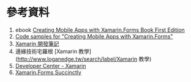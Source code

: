 # 參考資料

1. ebook [Creating Mobile Apps with Xamarin.Forms Book First Edition](https://developer.xamarin.com/guides/xamarin-forms/creating-mobile-apps-xamarin-forms/)
2. [Code samples for "Creating Mobile Apps with Xamarin.Forms"](https://github.com/xamarin/xamarin-forms-book-samples)
3. [Xamarin 開發筆記](https://www.gitbook.com/book/vulcanlee/xamarin-forms-develop-notes/details)
4. 邊緣技術宅羅根 [Xamarin 教學](http://www.loganedge.tw/search/label/Xamarin 教學)
5. [Developer Center - Xamarin](https://developer.xamarin.com)
6. [Xamarin.Forms Succinctly](https://www.syncfusion.com/resources/techportal/details/ebooks/xamarinforms)



